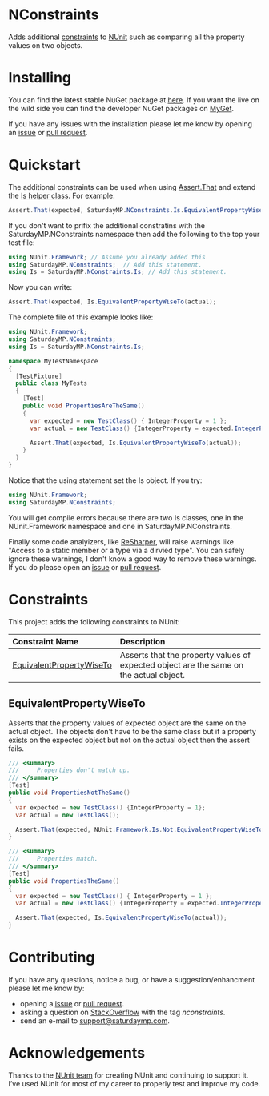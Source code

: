 # NConstraints
Adds additional [constraints](https://github.com/nunit/docs/wiki/Constraints) to [NUnit](https://github.com/nunit/nunit) such as comparing all the property values on two objects.

# Installing
You can find the latest stable NuGet package at [here](https://www.nuget.org/packages/SaturdayMP.NConstraints).  If you want the live on the wild side you can find the developer NuGet packages on [MyGet](https://www.myget.org/feed/saturdaymp/package/nuget/SaturdayMP.NConstraints).

If you have any issues with the installation please let me know by opening an [issue](https://github.com/saturdaymp/NConstraints/issues) or [pull request](https://github.com/saturdaymp/NConstraints/pulls).

# Quickstart
The additional constraints can be used when using [Assert.That](https://github.com/nunit/docs/wiki/Assertions) and extend the [Is helper class](https://github.com/nunit/nunit/blob/master/src/NUnitFramework/framework/Is.cs).  For example:

```C#
Assert.That(expected, SaturdayMP.NConstraints.Is.EquivalentPropertyWiseTo(actual);
```

If you don't want to prifix the additional constratins with the SaturdayMP.NConstraints namespace then add the following to the top your test file:

```C#
using NUnit.Framework; // Assume you already added this
using SaturdayMP.NConstraints;  // Add this statement.
using Is = SaturdayMP.NConstraints.Is; // Add this statement.
```

Now you can write:

```C#
Assert.That(expected, Is.EquivalentPropertyWiseTo(actual);
```

The complete file of this example looks like:

```C#
using NUnit.Framework;
using SaturdayMP.NConstraints;
using Is = SaturdayMP.NConstraints.Is;

namespace MyTestNamespace
{
  [TestFixture]
  public class MyTests
  {
    [Test]
    public void PropertiesAreTheSame()
    {
      var expected = new TestClass() { IntegerProperty = 1 };
      var actual = new TestClass() {IntegerProperty = expected.IntegerProperty};

      Assert.That(expected, Is.EquivalentPropertyWiseTo(actual));
    }
  }
}
```

Notice that the using statement set the Is object. If you try:

```C#
using NUnit.Framework; 
using SaturdayMP.NConstraints;
```

You will get compile errors because there are two Is classes, one in the NUnit.Framework namespace and one in SaturdayMP.NConstraints.

Finally some code analyizers, like [ReSharper](https://www.jetbrains.com/resharper/), will raise warnings like "Access to a static member or a type via a dirvied type".  You can safely ignore these warnings, I don't know a good way to remove these warnings.  If you do please open an [issue](https://github.com/saturdaymp/NConstraints/issues) or [pull request](https://github.com/saturdaymp/NConstraints/pulls).

# Constraints
This project adds the following constraints to NUnit:

| Constraint Name | Description |
|:---             |:---         |
| [EquivalentPropertyWiseTo](#equivalentpropertywiseto) | Asserts that the property values of expected object are the same on the actual object. |

##  EquivalentPropertyWiseTo
Asserts that the property values of expected object are the same on the actual object.  The objects don't have to be the same class but if a property exists on the expected object but not on the actual object then the assert fails.

```C#
/// <summary>
///     Properties don't match up.
/// </summary>
[Test]
public void PropertiesNotTheSame()
{
  var expected = new TestClass() {IntegerProperty = 1};
  var actual = new TestClass();

  Assert.That(expected, NUnit.Framework.Is.Not.EquivalentPropertyWiseTo(actual));
}

/// <summary>
///     Properties match.
/// </summary>
[Test]
public void PropertiesTheSame()
{
  var expected = new TestClass() { IntegerProperty = 1 };
  var actual = new TestClass() {IntegerProperty = expected.IntegerProperty};

  Assert.That(expected, Is.EquivalentPropertyWiseTo(actual));
}
```

# Contributing 
If you have any questions, notice a bug, or have a suggestion/enhancment please let me know by:

- opening a [issue](https://github.com/saturdaymp/NConstraints/issues) or [pull request](https://github.com/saturdaymp/NConstraints/pulls).
- asking a question on [StackOverflow](https://stackoverflow.com/) with the tag *nconstraints*.
- send an e-mail to support@saturdaymp.com.

# Acknowledgements
Thanks to the [NUnit team](https://github.com/orgs/nunit/people) for creating NUnit and continuing to support it.  I’ve used NUnit for most of my career to properly test and improve my code.
